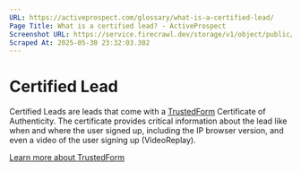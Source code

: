 ```yaml
---
URL: https://activeprospect.com/glossary/what-is-a-certified-lead/
Page Title: What is a certified lead? - ActiveProspect
Screenshot URL: https://service.firecrawl.dev/storage/v1/object/public/media/screenshot-5990cd68-9112-47ba-8b20-69094f90f2ee.png
Scraped At: 2025-05-30 23:32:03.302
---
```

# Certified Lead

Certified Leads are leads that come with a [TrustedForm](https://activeprospect.com/products/trustedform/) Certificate of Authenticity. The certificate provides critical information about the lead like when and where the user signed up, including the IP browser version, and even a video of the user signing up (VideoReplay).

[Learn more about TrustedForm](https://activeprospect.com/trustedform/)


